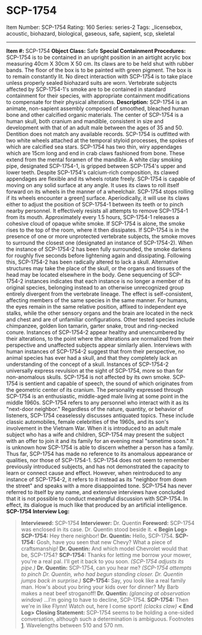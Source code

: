 # SCP-1754
Item Number: SCP-1754
Rating: 160
Series: series-2
Tags: _licensebox, acoustic, biohazard, biological, gaseous, safe, sapient, scp, skeletal

---

**Item #:** SCP-1754
**Object Class:** Safe
**Special Containment Procedures:** SCP-1754 is to be contained in an upright position in an airtight acrylic box measuring 40cm X 30cm X 50 cm. Its claws are to be held shut with rubber bands. The floor of the box is to be painted with green pigment. The box is to remain constantly lit. No direct interaction with SCP-1754 is to take place unless properly sealed biohazard suits are worn.
Vertebrate subjects affected by SCP-1754-1's smoke are to be contained in standard containment for their species, with appropriate containment modifications to compensate for their physical alterations.
**Description:** SCP-1754 is an animate, non-sapient assembly composed of smoothed, bleached human bone and other calcified organic materials. The center of SCP-1754 is a human skull, both cranium and mandible, consistent in size and development with that of an adult male between the ages of 35 and 50. Dentition does not match any available records. SCP-1754 is outfitted with two white wheels attached at the temporal styloid processes, the spokes of which are calcified sea stars. SCP-1754 has two thin, wiry appendages which are 15cm long and end in crab claws fashioned from bone. These extend from the mental foramen of the mandible. A white clay smoking pipe, designated SCP-1754-1, is gripped between SCP-1754's upper and lower teeth. Despite SCP-1754's calcium-rich composition, its clawed appendages are flexible and its wheels rotate freely.
SCP-1754 is capable of moving on any solid surface at any angle. It uses its claws to roll itself forward on its wheels in the manner of a wheelchair. SCP-1754 stops rolling if its wheels encounter a green[1](javascript:;) surface. Aperiodically, it will use its claws either to adjust the position of SCP-1754-1 between its teeth or to pinch nearby personnel. It effectively resists all attempts to remove SCP-1754-1 from its mouth.
Approximately every 1.5 hours, SCP-1754-1 releases a cohesive cloud of opaque white smoke. If SCP-1754 is alone, the smoke rises to the top of the room, where it then dissipates. If SCP-1754 is in the presence of one or more unprotected vertebrate subjects, the smoke moves to surround the closest one (designated an instance of SCP-1754-2). When the instance of SCP-1754-2 has been fully surrounded, the smoke darkens for roughly five seconds before lightening again and dissipating. Following this, SCP-1754-2 has been radically altered to lack a skull. Alternative structures may take the place of the skull, or the organs and tissues of the head may be located elsewhere in the body. Gene sequencing of SCP-1754-2 instances indicates that each instance is no longer a member of its original species, belonging instead to an otherwise unrecognized group entirely divergent from the vertebrate lineage. The effect is self-consistent, affecting members of the same species in the same manner. For humans, the eyes remain in the same relative position, affixed to independent eye stalks, while the other sensory organs and the brain are located in the neck and chest and are of unfamiliar configurations. Other tested species include chimpanzee, golden lion tamarin, garter snake, trout and ring-necked conure.
Instances of SCP-1754-2 appear healthy and unencumbered by their alterations, to the point where the alterations are normalized from their perspective and unaffected subjects appear similarly alien. Interviews with human instances of SCP-1754-2 suggest that from their perspective, no animal species has ever had a skull, and that they completely lack an understanding of the concept of a skull. Instances of SCP-1754-2 universally express revulsion at the sight of SCP-1754, more so than for non-anomalous skulls. SCP-1754 is not affected by its own smoke.
SCP-1754 is sentient and capable of speech, the sound of which originates from the geometric center of its cranium. The personality expressed through SCP-1754 is an enthusiastic, middle-aged male living at some point in the middle 1960s. SCP-1754 refers to any personnel who interact with it as its "next-door neighbor." Regardless of the nature, quantity, or behavior of listeners, SCP-1754 ceaselessly discusses antiquated topics. These include classic automobiles, female celebrities of the 1960s, and its son's involvement in the Vietnam War. When it is introduced to an adult male subject who has a wife and children, SCP-1754 may present the subject with an offer to join it and its family for an evening meal "sometime soon." It is unknown how SCP-1754 is able to discern whether a person has a family.
Thus far, SCP-1754 has made no reference to its anomalous appearance or qualities, nor those of SCP-1754-1. SCP-1754 does not seem to remember previously introduced subjects, and has not demonstrated the capacity to learn or connect cause and effect. However, when reintroduced to any instance of SCP-1754-2, it refers to it instead as its "neighbor from down the street" and speaks with a more disappointed tone. SCP-1754 has never referred to itself by any name, and extensive interviews have concluded that it is not possible to conduct meaningful discussion with SCP-1754. In effect, its dialogue is much like that produced by an artificial intelligence.
**SCP-1754 Interview Log:**
> **Interviewed:** SCP-1754
> **Interviewer:** Dr. Quentin
> **Foreword:** SCP-1754 was enclosed in its case. Dr. Quentin stood beside it.
> **< Begin Log>**
> **SCP-1754:** Hey there neighbor!
> **Dr. Quentin:** Hello, SCP-1754.
> **SCP-1754:** Gosh, have you seen that new Chevy? What a piece of craftsmanship!
> **Dr. Quentin:** And which model Chevrolet would that be, SCP-1754?
> **SCP-1754:** Thanks for letting me borrow your mower, you're a real pal. I'll get it back to you soon. _(SCP-1754 adjusts its pipe.)_
> **Dr. Quentin:** SCP-1754, can you hear me?
> _(SCP-1754 attempts to pinch Dr. Quentin, who had begun standing closer. Dr. Quentin jumps back in surprise.)_
> **SCP-1754:** Say, you look like a real family man. How's about you bring your kids over for dinner? My Barb makes a neat beef stroganoff!
> **Dr. Quentin:** _(glancing at observation window)_ …I'm going to have to decline, SCP-1754.
> **SCP-1754:** Then we're in like Flynn! Watch out, here I come sport! _(clacks claw)_
> **< End Log>**
> **Closing Statement:** SCP-1754 seems to be holding a one-sided conversation, although such a determination is ambiguous.
Footnotes
[1](javascript:;). Wavelengths between 510 and 570 nm.